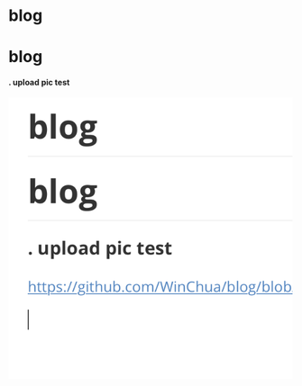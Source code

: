 # blog
# blog

#### . upload pic test

![image-20200510144225716](https://github.com/WinChua/blog/blob/master/asset/image-20200510144225716.png?raw=true)